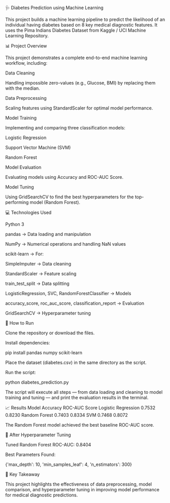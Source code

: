 🩺 Diabetes Prediction using Machine Learning

This project builds a machine learning pipeline to predict the likelihood of an individual having diabetes based on 8 key medical diagnostic features.
It uses the Pima Indians Diabetes Dataset from Kaggle
 / UCI Machine Learning Repository.

📊 Project Overview

This project demonstrates a complete end-to-end machine learning workflow, including:

Data Cleaning

Handling impossible zero-values (e.g., Glucose, BMI) by replacing them with the median.

Data Preprocessing

Scaling features using StandardScaler for optimal model performance.

Model Training

Implementing and comparing three classification models:

Logistic Regression

Support Vector Machine (SVM)

Random Forest

Model Evaluation

Evaluating models using Accuracy and ROC-AUC Score.

Model Tuning

Using GridSearchCV to find the best hyperparameters for the top-performing model (Random Forest).

💻 Technologies Used

Python 3

pandas → Data loading and manipulation

NumPy → Numerical operations and handling NaN values

scikit-learn → For:

SimpleImputer → Data cleaning

StandardScaler → Feature scaling

train_test_split → Data splitting

LogisticRegression, SVC, RandomForestClassifier → Models

accuracy_score, roc_auc_score, classification_report → Evaluation

GridSearchCV → Hyperparameter tuning

🚀 How to Run

Clone the repository or download the files.

Install dependencies:

pip install pandas numpy scikit-learn


Place the dataset (diabetes.csv) in the same directory as the script.

Run the script:

python diabetes_prediction.py


The script will execute all steps — from data loading and cleaning to model training and tuning — and print the evaluation results in the terminal.

📈 Results
Model	Accuracy	ROC-AUC Score
Logistic Regression	0.7532	0.8230
Random Forest	0.7403	0.8334
SVM	0.7468	0.8072

The Random Forest model achieved the best baseline ROC-AUC score.

🔧 After Hyperparameter Tuning

Tuned Random Forest ROC-AUC: 0.8404

Best Parameters Found:

{'max_depth': 10, 'min_samples_leaf': 4, 'n_estimators': 300}

🧠 Key Takeaway

This project highlights the effectiveness of data preprocessing, model comparison, and hyperparameter tuning in improving model performance for medical diagnostic predictions.